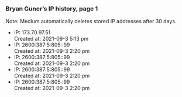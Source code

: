 ### Bryan Guner’s IP history, page 1

Note: Medium automatically deletes stored IP addresses after 30 days.

-   IP: 173.70.97.51  
    Created at: 2021-09-3 5:13 pm
-   IP: 2600:387:5:805::99  
    Created at: 2021-09-3 2:20 pm
-   IP: 2600:387:5:805::99  
    Created at: 2021-09-3 2:20 pm
-   IP: 2600:387:5:805::99  
    Created at: 2021-09-3 2:20 pm
-   IP: 2600:387:5:805::99  
    Created at: 2021-09-3 2:20 pm
